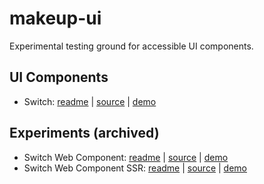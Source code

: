 # makeup-ui

Experimental testing ground for accessible UI components.

## UI Components

* Switch: [readme](packages/makeup-switch-class) | [source](packages/makeup-switch-class/src/index.js) | [demo](https://makeup.github.io/makeup-ui/makeup-switch-class/index.html)

## Experiments (archived)

* Switch Web Component: [readme](packages/makeup-switch-element) | [source](packages/makeup-switch-element/src/index.js) | [demo](https://makeup.github.io/makeup-ui/makeup-switch-element/index.html)
* Switch Web Component SSR: [readme](packages/makeup-switch-element) | [source](packages/makeup-switch-element/src/index.js) | [demo](https://makeup.github.io/makeup-ui/makeup-switch-element/index.html)
